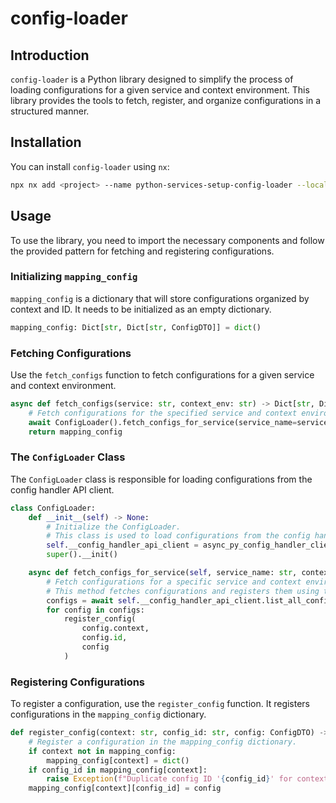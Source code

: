# config-loader

## Introduction

`config-loader` is a Python library designed to simplify the process of loading configurations for a given service and context environment. This library provides the tools to fetch, register, and organize configurations in a structured manner.

## Installation

You can install `config-loader` using `nx`:

```sh
npx nx add <project> --name python-services-setup-config-loader --local
```

## Usage

To use the library, you need to import the necessary components and follow the provided pattern for fetching and registering configurations.

### Initializing `mapping_config`

`mapping_config` is a dictionary that will store configurations organized by context and ID. It needs to be initialized as an empty dictionary.

```python
mapping_config: Dict[str, Dict[str, ConfigDTO]] = dict()
```

### Fetching Configurations

Use the `fetch_configs` function to fetch configurations for a given service and context environment.

```python
async def fetch_configs(service: str, context_env: str) -> Dict[str, Dict[str, ConfigDTO]]:
    # Fetch configurations for the specified service and context environment.
    await ConfigLoader().fetch_configs_for_service(service_name=service, context_env=context_env)
    return mapping_config
```

### The `ConfigLoader` Class

The `ConfigLoader` class is responsible for loading configurations from the config handler API client.

```python
class ConfigLoader:
    def __init__(self) -> None:
        # Initialize the ConfigLoader.
        # This class is used to load configurations from the config handler API client.
        self.__config_handler_api_client = async_py_config_handler_client()
        super().__init()

    async def fetch_configs_for_service(self, service_name: str, context_env: str) -> None:
        # Fetch configurations for a specific service and context environment.
        # This method fetches configurations and registers them using the `register_config` function.
        configs = await self.__config_handler_api_client.list_all_configs_by_service_and_context(service_name, context_env)
        for config in configs:
            register_config(
                config.context,
                config.id,
                config
            )
```

### Registering Configurations

To register a configuration, use the `register_config` function. It registers configurations in the `mapping_config` dictionary.

```python
def register_config(context: str, config_id: str, config: ConfigDTO) -> None:
    # Register a configuration in the mapping_config dictionary.
    if context not in mapping_config:
        mapping_config[context] = dict()
    if config_id in mapping_config[context]:
        raise Exception(f"Duplicate config ID '{config_id}' for context '{context}'. Overwriting existing config.")
    mapping_config[context][config_id] = config
```
